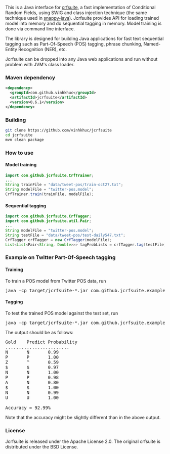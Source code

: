 This is a Java interface for [crfsuite](http://www.chokkan.org/software/crfsuite/),
a fast implementation of Conditional Random Fields, using SWIG and class
injection technique (the same technique used in [snappy-java](https://github.com/xerial/snappy-java)).
Jcrfsuite provides API for loading trained model into memory and do sequential tagging in memory.
Model training is done via command line interface.

The library is designed for building Java applications for fast text sequential tagging
such as Part-Of-Speech (POS) tagging, phrase chunking, Named-Entity Recognition (NER), etc.

Jcrfsuite can be dropped into any Java web applications and run without problem with JVM's class loader.

### Maven dependency
```xml
<dependency>
  <groupId>com.github.vinhkhuc</groupId>
  <artifactId>jcrfsuite</artifactId>
  <version>0.6.1</version>
</dependency>
```

### Building

```bash
git clone https://github.com/vinhkhuc/jcrfsuite
cd jcrfsuite
mvn clean package
```

### How to use

#### Model training
```java
import com.github.jcrfsuite.CrfTrainer;
...
String trainFile = "data/tweet-pos/train-oct27.txt";
String modelFile = "twitter-pos.model";
CrfTrainer.train(trainFile, modelFile);
```

#### Sequential tagging
```java
import com.github.jcrfsuite.CrfTagger;
import com.github.jcrfsuite.util.Pair;
...
String modelFile = "twitter-pos.model";
String testFile = "data/tweet-pos/test-daily547.txt";
CrfTagger crfTagger = new CrfTagger(modelFile);
List<List<Pair<String, Double>>> tagProbLists = crfTagger.tag(testFile);
```

### Example on Twitter Part-Of-Speech tagging
	
#### Training
To train a POS model from Twitter POS data, run

<pre>
java -cp target/jcrfsuite-*.jar com.github.jcrfsuite.example.Train data/tweet-pos/train-oct27.txt twitter-pos.model
</pre>
	
#### Tagging
To test the trained POS model against the test set, run

<pre>
java -cp target/jcrfsuite-*.jar com.github.jcrfsuite.example.Tag twitter-pos.model data/tweet-pos/test-daily547.txt
</pre>
	
The output should be as follows:

<pre>
Gold	Predict	Probability
........................
N       N       0.99
P       P       1.00
Z       ^       0.59
$       $       0.97
N       N       1.00
P       P       0.98
A       N       0.80
$       $       1.00
N       N       0.99
U       U       1.00

Accuracy = 92.99%
</pre>

Note that the accuracy might be slightly different than in the above output.

### License

Jcrfsuite is released under the Apache License 2.0. The original crfsuite is distributed under the BSD License.

